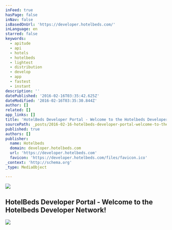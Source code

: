 ```yaml
---
inFeed: true
hasPage: false
inNav: false
isBasedOnUrl: 'https://developer.hotelbeds.com/'
inLanguage: en
starred: false
keywords:
  - apitude
  - api
  - hotels
  - hotelbeds
  - lightest
  - distribution
  - develop
  - app
  - fastest
  - instant
description: ''
datePublished: '2016-02-16T03:35:42.625Z'
dateModified: '2016-02-16T03:35:30.844Z'
author: []
related: []
app_links: []
title: 'HotelBeds Developer Portal - Welcome to the Hotelbeds Developer Network!'
sourcePath: _posts/2016-02-16-hotelbeds-developer-portal-welcome-to-the-hotelbeds-develo.md
published: true
authors: []
publisher:
  name: Hotelbeds
  domain: developer.hotelbeds.com
  url: 'https://developer.hotelbeds.com'
  favicon: 'https://developer.hotelbeds.com/files/favicon.ico'
_context: 'http://schema.org'
_type: MediaObject

---
```

![](https://the-grid-user-content.s3-us-west-2.amazonaws.com/01b6095e-425c-412b-ae20-8e409d00af28.png)

<article style=""><h1>HotelBeds Developer Portal - Welcome to the Hotelbeds Developer Network!</h1><img src="https://s3-us-west-2.amazonaws.com/the-grid-img/p/9a3c830b4ca73313e8e9b51fc838f1a527df222e.png" /></article>